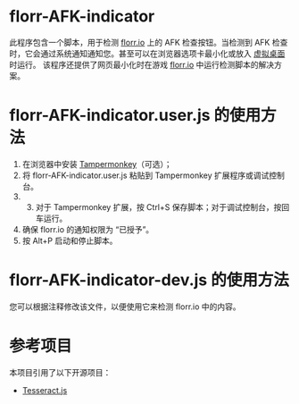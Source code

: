 # florr-AFK-indicator
此程序包含一个脚本，用于检测 [florr.io](https://florr.io) 上的 AFK 检查按钮。当检测到 AFK 检查时，它会通过系统通知通知您。甚至可以在浏览器选项卡最小化或放入 [虚拟桌面](https://learn.microsoft.com/en-us/archive/blogs/uspartner_ts2team/windows-virtual-desktop) 时运行。
该程序还提供了网页最小化时在游戏 [florr.io](https://florr.io) 中运行检测脚本的解决方案。

# florr-AFK-indicator.user.js 的使用方法
1. 在浏览器中安装 [Tampermonkey](https://www.tampermonkey.net/)（可选）；
2. 将 florr-AFK-indicator.user.js 粘贴到 Tampermonkey 扩展程序或调试控制台。
3. 3. 对于 Tampermonkey 扩展，按 Ctrl+S 保存脚本；对于调试控制台，按回车运行。
4. 确保 florr.io 的通知权限为 “已授予”。
5. 按 Alt+P 启动和停止脚本。

# florr-AFK-indicator-dev.js 的使用方法
您可以根据注释修改该文件，以便使用它来检测 florr.io 中的内容。

# 参考项目
本项目引用了以下开源项目：
- [Tesseract.js](https://github.com/naptha/tesseract.js)
